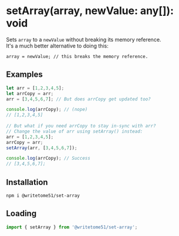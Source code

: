 # setArray(array, newValue: any[]): void

Sets `array` to a `newValue` without breaking its memory reference.  
It's a much better alternative to doing this:
```
array = newValue; // this breaks the memory reference.
```

## Examples
```js
let arr = [1,2,3,4,5];
let arrCopy = arr;
arr = [3,4,5,6,7]; // But does arrCopy get updated too?

console.log(arrCopy); // (nope)
// [1,2,3,4,5]  
 
// But what if you need arrCopy to stay in-sync with arr? 
// Change the value of arr using setArray() instead:
arr = [1,2,3,4,5];
arrCopy = arr;
setArray(arr, [3,4,5,6,7]);

console.log(arrCopy); // Success
// [3,4,5,6,7]; 
```

## Installation
`npm i @writetome51/set-array`

## Loading
```js
import { setArray } from '@writetome51/set-array';
```
